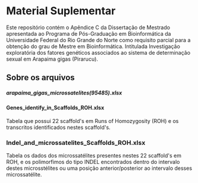 # Material Suplementar

Este repositório contém o Apêndice C da Dissertação de Mestrado apresentada ao Programa de Pós-Graduação em Bioinformática
da Universidade Federal do Rio Grande do Norte como requisito parcial para a obtenção do grau de Mestre em Bioinformática. 
Intitulada Investigação exploratória dos fatores genéticos associados ao sistema de determinação sexual em Arapaima gigas (Pirarucu).

## Sobre os arquivos

##### arapaima_gigas_microssatelites(95485).xlsx


#### Genes_identify_in_Scaffolds_ROH.xlsx	

Tabela que possui 22 scaffold's em Runs of Homozygosity (ROH) e os transcritos identificados nestes scaffold's.

### Indel_and_microssatelites_Scaffolds_ROH.xlsx	

Tabela os dados dos microssatélites presentes nestes 22 scaffold's em ROH, e os polimorfimos do tipo INDEL encontrados dentro do intervalo destes microsstélites ou uma posição anterior/posterior ao intervalo desses microssatélite.

